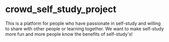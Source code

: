 # crowd_self_study_project
This is a platform for people who have passionate in self-study and willing to share with other people or learning together. We want to make self-study more fun and more people know the benefits of self-study's!
